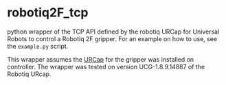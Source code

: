 # robotiq2F_tcp
python wrapper of the TCP API defined by the robotiq URCap for Universal Robots to control a Robotiq 2F gripper. For an example on how to use, see the `example.py` script.

This wrapper assumes the [URCap](https://assets.robotiq.com/website-assets/support_documents/document/UCG-1.8.9_20220106.zip) for the gripper was installed on controller.  The wrapper was tested on version UCG-1.8.9.14887 of the Robotiq URcap.
